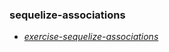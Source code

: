 ### sequelize-associations
- _[exercise-sequelize-associations](https://github.com/gabrielraeder/sequelize-associations)_

